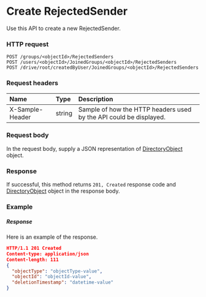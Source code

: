 # Create RejectedSender

Use this API to create a new RejectedSender.
### HTTP request
```http
POST /groups/<objectId>/RejectedSenders
POST /users/<objectId>/JoinedGroups/<objectId>/RejectedSenders
POST /drive/root/createdByUser/JoinedGroups/<objectId>/RejectedSenders

```
### Request headers
| Name       | Type | Description|
|:---------------|:--------|:----------|
| X-Sample-Header  | string  | Sample of how the HTTP headers used by the API could be displayed.|

### Request body
In the request body, supply a JSON representation of [DirectoryObject](../resources/directoryobject.md) object.


### Response
If successful, this method returns `201, Created` response code and [DirectoryObject](../resources/directoryobject.md) object in the response body.

### Example
##### Response
Here is an example of the response.
```json
HTTP/1.1 201 Created
Content-type: application/json
Content-length: 111
{
  "objectType": "objectType-value",
  "objectId": "objectId-value",
  "deletionTimestamp": "datetime-value"
}
```

<!-- uuid: c96ae151-012b-46ce-890a-470a2317e13e
2015-10-09 18:31:36 UTC -->